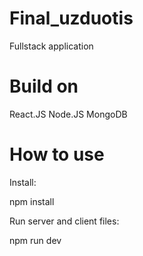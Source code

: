 # Final_uzduotis
Fullstack application
# Build on
React.JS
Node.JS
MongoDB
# How to use
Install:

npm install

Run server and client files:

npm run dev
